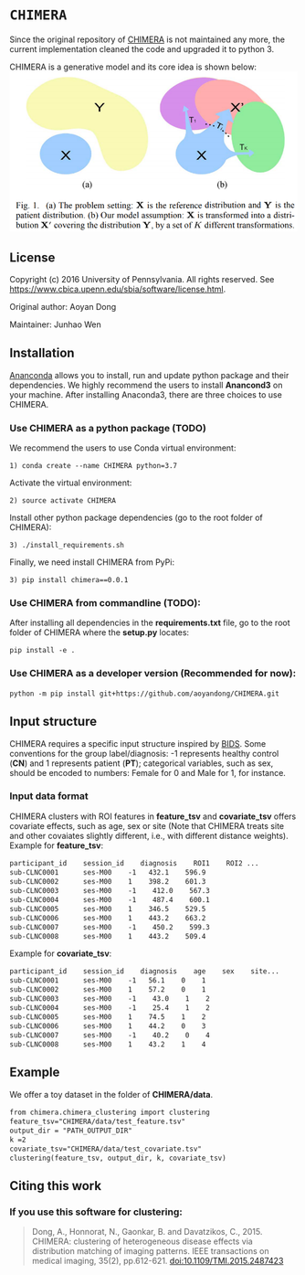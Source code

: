 # `CHIMERA`
Since the original repository of [CHIMERA](https://github.com/aoyandong/CHIMERA) is not maintained any more, the current implementation cleaned the code and upgraded it to python 3.

CHIMERA is a generative model and its core idea is shown below:
![image info](./data/fig1.png)

## License
Copyright (c) 2016 University of Pennsylvania. All rights reserved.
See https://www.cbica.upenn.edu/sbia/software/license.html.

Original author: Aoyan Dong

Maintainer: Junhao Wen

## Installation
[Ananconda](https://www.anaconda.com/products/individual) allows you to install, run and update python package and their dependencies. We highly recommend the users to install **Anancond3** on your machine.
After installing Anaconda3, there are three choices to use CHIMERA.
### Use CHIMERA as a python package (TODO)
We recommend the users to use Conda virtual environment:
```
1) conda create --name CHIMERA python=3.7
```
Activate the virtual environment:
```
2) source activate CHIMERA
```
Install other python package dependencies (go to the root folder of CHIMERA):
```
3) ./install_requirements.sh
```
Finally, we need install CHIMERA from PyPi:
```
3) pip install chimera==0.0.1
```

### Use CHIMERA from commandline (TODO):
After installing all dependencies in the **requirements.txt** file, go to the root folder of CHIMERA where the **setup.py** locates:
```
pip install -e .
```

### Use CHIMERA as a developer version (Recommended for now):
```
python -m pip install git+https://github.com/aoyandong/CHIMERA.git
```

## Input structure
CHIMERA requires a specific input structure inspired by [BIDS](https://bids.neuroimaging.io/).
Some conventions for the group label/diagnosis: -1 represents healthy control (**CN**) and 1 represents patient (**PT**); categorical variables, such as sex, should be encoded to numbers: Female for 0 and Male for 1, for instance.

### Input data format
CHIMERA clusters with ROI features in **feature_tsv** and **covariate_tsv** offers covariate effects, such as age, sex or site (Note that CHIMERA treats site and other covaiates slightly different, i.e., with different distance weights).
Example for **feature_tsv**:
```
participant_id    session_id    diagnosis    ROI1    ROI2 ...
sub-CLNC0001      ses-M00    -1   432.1    596.9
sub-CLNC0002      ses-M00    1    398.2    601.3
sub-CLNC0003      ses-M00    -1    412.0    567.3
sub-CLNC0004      ses-M00    -1    487.4    600.1
sub-CLNC0005      ses-M00    1    346.5    529.5
sub-CLNC0006      ses-M00    1    443.2    663.2
sub-CLNC0007      ses-M00    -1    450.2    599.3
sub-CLNC0008      ses-M00    1    443.2    509.4
```
Example for **covariate_tsv**:
```
participant_id    session_id    diagnosis    age    sex    site...
sub-CLNC0001      ses-M00    -1   56.1    0    1
sub-CLNC0002      ses-M00    1    57.2    0    1
sub-CLNC0003      ses-M00    -1    43.0    1    2
sub-CLNC0004      ses-M00    -1    25.4    1    2
sub-CLNC0005      ses-M00    1    74.5    1    2
sub-CLNC0006      ses-M00    1    44.2    0    3
sub-CLNC0007      ses-M00    -1    40.2    0    4
sub-CLNC0008      ses-M00    1    43.2    1    4
```

## Example
We offer a toy dataset in the folder of **CHIMERA/data**.

```
from chimera.chimera_clustering import clustering
feature_tsv="CHIMERA/data/test_feature.tsv"
output_dir = "PATH_OUTPUT_DIR"
k =2
covariate_tsv="CHIMERA/data/test_covariate.tsv"
clustering(feature_tsv, output_dir, k, covariate_tsv)
```

## Citing this work
### If you use this software for clustering:
> Dong, A., Honnorat, N., Gaonkar, B. and Davatzikos, C., 2015. CHIMERA: clustering of heterogeneous disease effects via distribution matching of imaging patterns. IEEE transactions on medical imaging, 35(2), pp.612-621. [doi:10.1109/TMI.2015.2487423](https://ieeexplore.ieee.org/document/7293208)
